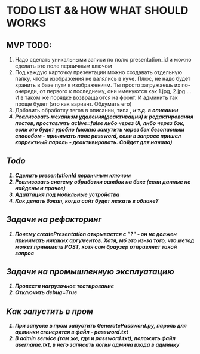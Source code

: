 # TODO LIST && HOW WHAT SHOULD WORKS
## MVP TODO:
1. Надо сделать уникальными записи по полю presentation_id и можно сделать это поле первичным ключом
2. Под каждую карточку презентации можно создавать отдельную папку, чтобы изображения не валялись в куче. Плюс, не надо будет хранить в базе пути к изображениям. Ты просто загружаешь их по-очереди, от первого к последнему, они именуются как 1.jpg, 2.jpg ... И в таком же порядке возвращаются на фронт. И админить так проще будет (это как вариант. Обдумать его)
3. Добавить обработку тегов в описании, типа <i>, <b> и т.д. в описании
4. Реализовать механизм удаления(деактивации) и редактирования постов, проставлять active=false либо через UI, либо через бэк, если это будет удобно (можно замутить через бэк безопасным способом - принимать поле password, если в запросе пришел корректный пароль - деактивировать. Сойдет для начала)


## Todo
1. Сделать presentationId первичным ключом
2. Реализовать систему обработки ошибок на бэке (если данные не найдены и прочее)
3. Адаптация под мобильные устройства
4. Как делать бэкап, когда сайт будет лежать в облаке?

## Задачи на рефакторинг
1. Почему createPresentation открывается с "?" - он не должен принимать никаких аргументов. Хотя, мб это из-за того, что метод может принимать POST, хотя сам браузер отправляет такой запрос

## Задачи на промышленную эксплуатацию
1. Провести нагрузочное тестирование
2. Отключить debug=True

## Как запустить в пром
1. При запуске в пром запустить GeneratePassword.py, пароль для админки сгенерится в файл - password.txt
2. В admin service (там же, где и password.txt), положить файл username.txt, в него записать логин админа входа в админку